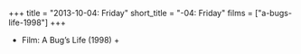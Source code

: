 +++
title = "2013-10-04: Friday"
short_title = "-04: Friday"
films = ["a-bugs-life-1998"]
+++


* Film: A Bug’s Life (1998) +
